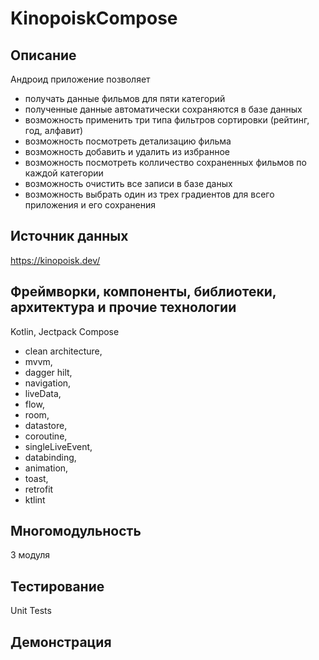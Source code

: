 # KinopoiskCompose

 >></a>
## Описание 
Андроид приложение позволяет 
- получать данные фильмов для пяти категорий
- полученные данные автоматически сохраняются в базе данных
- возможность применить три типа фильтров сортировки (рейтинг, год, алфавит)
- возможность посмотреть детализацию фильма
- возможность добавить и удалить из избранное
- возможность посмотреть колличество сохраненных фильмов по каждой категории
- возможность очистить все записи в базе даных
- возможность выбрать один из трех градиентов для всего приложения и его сохранения

## Источник данных 
https://kinopoisk.dev/

## Фреймворки, компоненты, библиотеки, архитектура и прочие технологии 
Kotlin, Jectpack Compose

- clean architecture,<br/>
- mvvm, <br/>
- dagger hilt, <br/>
- navigation, <br/>
- liveData, <br/>
- flow, <br/>
- room, <br/>
- datastore, <br/>
- coroutine, <br/>
- singleLiveEvent, <br/>
- databinding, <br/>
- animation,<br/>
- toast,<br/>
- retrofit<br/>
- ktlint<br/>

## Многомодульность
3 модуля

## Тестирование
Unit Tests

## Демонстрация  

